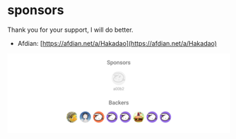 # sponsors

Thank you for your support, I will do better.

- Afdian: [https://afdian.net/a/Hakadao](https://afdian.net/a/Hakadao)

![sponsors](/sponsorkit/sponsors.svg)
